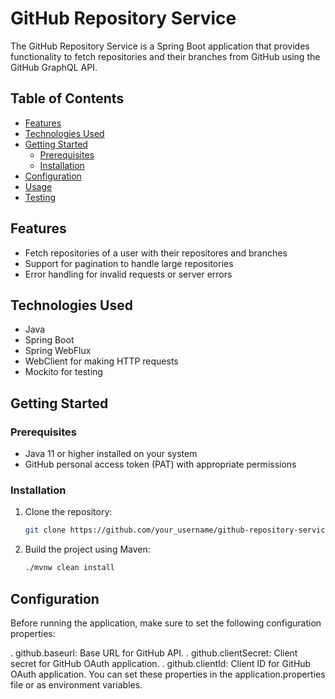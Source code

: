 # GitHub Repository Service

The GitHub Repository Service is a Spring Boot application that provides functionality to fetch repositories and their branches from GitHub using the GitHub GraphQL API.

## Table of Contents

- [Features](#features)
- [Technologies Used](#technologies-used)
- [Getting Started](#getting-started)
  - [Prerequisites](#prerequisites)
  - [Installation](#installation)
- [Configuration](#configuration)
- [Usage](#usage)
- [Testing](#testing)


## Features

- Fetch repositories of a user with their repositores and branches
- Support for pagination to handle large repositories
- Error handling for invalid requests or server errors

## Technologies Used

- Java
- Spring Boot
- Spring WebFlux
- WebClient for making HTTP requests
- Mockito for testing

## Getting Started

### Prerequisites

- Java 11 or higher installed on your system
- GitHub personal access token (PAT) with appropriate permissions

### Installation

1. Clone the repository:

   ```bash
   git clone https://github.com/your_username/github-repository-service.git


2. Build the project using Maven:

   ```bash
   ./mvnw clean install


## Configuration
Before running the application, make sure to set the following configuration properties:

. github.baseurl: Base URL for GitHub API.
. github.clientSecret: Client secret for GitHub OAuth application.
. github.clientId: Client ID for GitHub OAuth application.
You can set these properties in the application.properties file or as environment variables.


